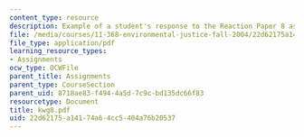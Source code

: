 ```yaml
---
content_type: resource
description: Example of a student's response to the Reaction Paper 8 assignment.
file: /media/courses/11-368-environmental-justice-fall-2004/22d62175a14174a64cc5404a76b20537_kwg8.pdf
file_type: application/pdf
learning_resource_types:
- Assignments
ocw_type: OCWFile
parent_title: Assignments
parent_type: CourseSection
parent_uid: 8718ae83-f494-4a5d-7c9c-bd135dc66f83
resourcetype: Document
title: kwg8.pdf
uid: 22d62175-a141-74a6-4cc5-404a76b20537
---
```

